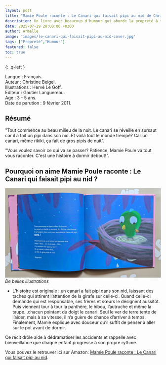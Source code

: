 ```yaml
---
layout: post
title: "Mamie Poule raconte : Le Canari qui faisait pipi au nid de Christine Beigelet et Hervé Le Goff" 
description: Un livre avec beaucoup d'humour qui aborde la propreté à travers les aventures d’un canari pas tout à fait comme les autres.
date: 2025-07-29 20:00:00 +0300
author: Armelle
image: 'images/le-canari-qui-faisait-pipi-au-nid-cover.jpg'
tags: ["Propreté","Humour"]
featured: false
toc: true
---
```


{: .q-left }

Langue : Français.  
Auteur : Christine Beigel.  
Illustrations : Hervé Le Goff.                     
Editeur : Gautier Languereau.              
Age : 3 - 5 ans.                            
Date de parution : 9 février 2011.        

## Résumé

"Tout commence au beau milieu de la nuit. Le canari se réveille en sursaut car il a fait un pipi dans son nid. Et voilà tout le monde trempé? Car un canari, même rikiki, ça fait de gros pipis de nuit".

"Vous voulez savoir ce qui va se passer? Patience, Mamie Poule va tout vous raconter. C'est une histoire à dormir debout!".

## Pourquoi on aime Mamie Poule raconte : Le Canari qui faisait pipi au nid ?

![De belles illustrations](images/le-canari-qui-faisait-pipi-au-nid-int.jpg)
*De belles illustrations*
- L’histoire est originale : un  canari a fait pipi dans son nid, laissant des taches qui attirent l’attention de la girafe sur celle-ci. Quand celle-ci demande qui est responsable, ses frères et sœurs le désignent aussitôt. Puis viennent tour à tour la panthère, le hibou, l’autruche et même la taupe...chacun pointant du doigt le canari. Seul le ver de terre tente de l’aider, mais à sa vitesse, il n’a guère de chance d’arriver à temps. Finalement, Mamie explique avec douceur qu’il suffit de penser à aller sur le pot avant de dormir.

Ce récit drôle aide à dédramatiser les accidents et rappelle avec bienveillance que chaque enfant progresse à son propre rythme.

Vous pouvez le retrouver ici sur Amazon: [Mamie Poule raconte : Le Canari qui faisait pipi au nid](https://amzn.to/4mLr3wI).



